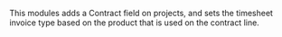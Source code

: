 This modules adds a Contract field on projects, and sets the timesheet invoice
type based on the product that is used on the contract line.
